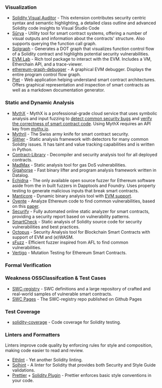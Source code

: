 ### Visualization

- [Solidity Visual Auditor](https://marketplace.visualstudio.com/items?itemName=tintinweb.solidity-visual-auditor)
  \- This extension contributes security centric syntax and semantic highlighting, a detailed class
  outline and advanced Solidity code insights to Visual Studio Code
- [Sūrya](https://github.com/ConsenSys/surya) - Utility tool for smart contract systems, offering a
  number of visual outputs and information about the contracts' structure. Also supports querying
  the function call graph.
- [Solgraph](https://github.com/raineorshine/solgraph) - Generates a DOT graph that visualizes
  function control flow of a Solidity contract and highlights potential security vulnerabilities.
- [EVM Lab](https://github.com/ethereum/evmlab) - Rich tool package to interact with the EVM.
  Includes a VM, Etherchain API, and a trace-viewer.
- [ethereum-graph-debugger](https://github.com/fergarrui/ethereum-graph-debugger) - A graphical EVM
  debugger. Displays the entire program control flow graph.
- [Piet](https://github.com/slockit/piet) - Web application helping understand smart contract
  architectures. Offers graphical representation and inspection of smart contracts as well as a
  markdown documentation generator.

### Static and Dynamic Analysis

- [MythX](https://mythx.io) - MythX is a professional-grade cloud service that uses symbolic
  analysis and input fuzzing to
  [detect common security bugs](https://medium.com/consensys-diligence/detecting-the-top-4-critical-smart-contract-vulnerabilities-with-mythx-9c568d7db7a6)
  and
  [verify the correctness of smart contract code](https://medium.com/coinmonks/advanced-smart-contract-security-verification-in-remix-9630b43695e5).
  Using MythX requires an API key from [mythx.io](https://mythx.io).
- [Mythril](https://github.com/ConsenSys/mythril) - The Swiss army knife for smart contract
  security.
- [Slither](https://github.com/trailofbits/slither) - Static analysis framework with detectors for
  many common Solidity issues. It has taint and value tracking capabilities and is written in
  Python.
- [Contract-Library](https://contract-library.com) - Decompiler and security analysis tool for all
  deployed contracts.
- [MadMax](https://github.com/nevillegrech/MadMax) - Static analysis tool for gas DoS
  vulnerabilities.
- [Gigahorse](https://github.com/nevillegrech/gigahorse-toolchain) - Fast binary lifter and program
  analysis framework written in Datalog.
- [Echidna](https://github.com/trailofbits/echidna) - The only available open source fuzzer for Ethereum
  software aside from the in built fuzzers in Dapptools and Foundry. Uses property testing to generate malicious inputs that break smart contracts.
- [Manticore](https://github.com/trailofbits/manticore) - Dynamic binary analysis tool with
  [EVM support](https://asciinema.org/a/haJU2cl0R0Q3jB9wd733LVosL).
- [Oyente](https://github.com/melonproject/oyente) - Analyze Ethereum code to find common
  vulnerabilities, based on this [paper](http://www.comp.nus.edu.sg/~loiluu/papers/oyente.pdf).
- [Securify](https://github.com/eth-sri/securify2) - Fully automated online static analyzer for
  smart contracts, providing a security report based on vulnerability patterns.
- [SmartCheck](https://tool.smartdec.net) - Static analysis of Solidity source code for security
  vulnerabilities and best practices.
- [Octopus](https://github.com/pventuzelo/octopus) - Security Analysis tool for Blockchain Smart
  Contracts with support of EVM and (e)WASM.
- [sFuzz](https://sfuzz.github.io/) - Efficient fuzzer inspired from AFL to find common
  vulnerabilities.
- [Vertigo](https://github.com/JoranHonig/vertigo) - Mutation Testing for Ethereum Smart Contracts.

### Formal Verification

### Weakness OSSClassifcation & Test Cases

- [SWC-registry](https://github.com/SmartContractSecurity/SWC-registry/) - SWC definitions and a
  large repository of crafted and real-world samples of vulnerable smart contracts.
- [SWC Pages](https://smartcontractsecurity.github.io/SWC-registry/) - The SWC-registry repo
  published on Github Pages

### Test Coverage

- [solidity-coverage](https://github.com/sc-forks/solidity-coverage) - Code coverage for Solidity
  testing.

### Linters and Formatters

Linters improve code quality by enforcing rules for style and composition, making code easier to
read and review.

- [Ethlint](https://github.com/duaraghav8/Ethlint) - Yet another Solidity linting.
- [Solhint](https://github.com/protofire/solhint) - A linter for Solidity that provides both
  Security and Style Guide validations.
- [Prettier](https://prettier.io/) +
  [Solidity Plugin](https://github.com/prettier-solidity/prettier-plugin-solidity) - Prettier
  enforces basic style conventions in your code.
